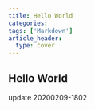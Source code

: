 ```yaml
---
title: Hello World
categories: 
tags: ['Markdown']
article_header:
  type: cover
---
```


## Hello World

update 20200209-1802
